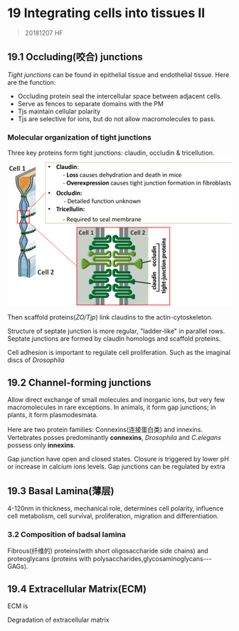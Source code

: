 # 19 Integrating cells into tissues II
> 20181207 HF

## 19.1 Occluding(咬合) junctions
_Tight junctions_ can be found in epithelial tissue and endothelial tissue.
Here are the function:

+ Occluding protein seal the intercellular space between adjacent cells.
+ Serve as fences to separate domains with the PM
+ Tjs maintain cellular polarity
+ Tjs are selective for ions, but do not allow macromolecules to pass.

### Molecular organization of tight junctions
Three key proteins form tight junctions: claudin, occludin & tricellution.
![](19/Compoents.png)

Then scaffold proteins(_ZO/Tjp_) link claudins to the actin-cytoskeleton.

Structure of septate junction is more regular, "ladder-like" in parallel rows.
Septate junctions are formed by claudin homologs and scaffold proteins.

Cell adhesion is important to regulate cell proliferation. Such as the imaginal
discs of _Drosophila_


## 19.2 Channel-forming junctions
Allow direct exchange of small molecules and inorganic ions, but very few
macromolecules in rare exceptions. In animals, it form gap junctions; in
plants, it form plasmodesmata. 

Here are two protein families: Connexins(连接蛋白类) and innexins. Vertebrates
posses predominantly **connexins**, _Drosophila_ and _C.elegans_ possess only
**innexins**.

Gap junction have open and closed states. Closure is triggered by lower pH or
increase in calcium ions levels. Gap junctions can be regulated by extra


## 19.3 Basal Lamina(薄层)
4-120nm in thickness, mechanical role, determines cell polarity, influence cell
metabolism, cell survival, proliferation, migration and differentiation.

### 3.2 Composition of badsal lamina
Fibrous(纤维的) proteins(with short oligosaccharide side chains) and proteoglycans
(proteins with polysaccharides,glycosaminoglycans---GAGs).


## 19.4 Extracellular Matrix(ECM)
ECM is 

Degradation of extracellular matrix
